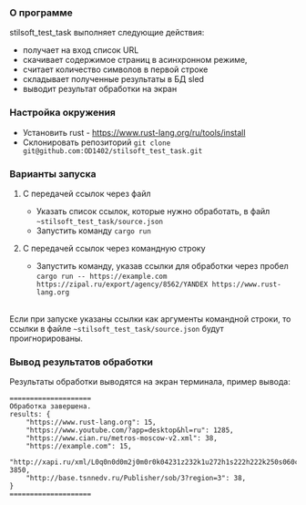 ### О программе

stilsoft_test_task выполняет следующие действия:
* получает на вход список URL
* скачивает содержимое страниц в асинхронном режиме, 
* считает количество символов в первой строке
* складывает полученные результаты в БД sled
* выводит результат обработки на экран

### Настройка окружения

* Установить rust - https://www.rust-lang.org/ru/tools/install
* Склонировать репозиторий `git clone git@github.com:OD1402/stilsoft_test_task.git`

### Варианты запуска

1. С передачей ссылок через файл
     * Указать список ссылок, которые нужно обработать, в файл `~stilsoft_test_task/source.json`
     * Запустить команду `cargo run`
       
2. С передачей ссылок через командную строку
     * Запустить команду, указав ссылки для обработки через пробел
       <br/>`cargo run -- https://example.com https://zipal.ru/export/agency/8562/YANDEX https://www.rust-lang.org`
       
<br/>Если при запуске указаны ссылки как аргументы командной строки, то ссылки в файле `~stilsoft_test_task/source.json` будут проигнорированы.

### Вывод результатов обработки

Результаты обработки выводятся на экран терминала, пример вывода:
```
====================
Обработка завершена. 
results: {
    "https://www.rust-lang.org": 15,
    "https://www.youtube.com/?app=desktop&hl=ru": 1285,
    "https://www.cian.ru/metros-moscow-v2.xml": 38,
    "https://example.com": 15,
    "http://xapi.ru/xml/L0q0n0d0m2j0m0r0k04231z232k1u272h1s222h222k250s060c0k0e0v0p120w1q1b1g1a153c393j1c3j1c1j.xml": 3850,
    "http://base.tsnnedv.ru/Publisher/sob/3?region=3": 38,
}
====================
```
